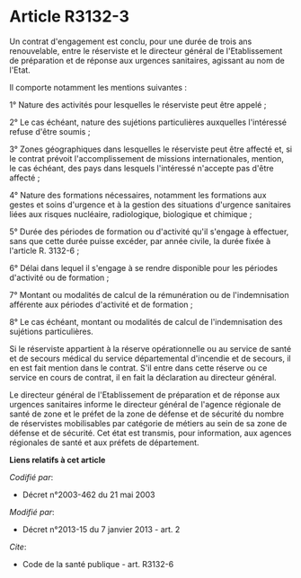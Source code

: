 # Article R3132-3

Un contrat d'engagement est conclu, pour une durée de trois ans renouvelable, entre le réserviste et le directeur général de
l'Etablissement de préparation et de réponse aux urgences sanitaires, agissant au nom de l'Etat. 

Il comporte notamment les mentions suivantes : 

1° Nature des activités pour lesquelles le réserviste peut être appelé ; 

2° Le cas échéant, nature des sujétions particulières auxquelles l'intéressé refuse d'être soumis ; 

3° Zones géographiques dans lesquelles le réserviste peut être affecté et, si le contrat prévoit l'accomplissement de
missions internationales, mention, le cas échéant, des pays dans lesquels l'intéressé n'accepte pas d'être affecté ; 

4° Nature des formations nécessaires, notamment les formations aux gestes et soins d'urgence et à la gestion des situations
d'urgence sanitaires liées aux risques nucléaire, radiologique, biologique et chimique ; 

5° Durée des périodes de formation ou d'activité qu'il s'engage à effectuer, sans que cette durée puisse excéder, par année
civile, la durée fixée à l'article R. 3132-6 ; 

6° Délai dans lequel il s'engage à se rendre disponible pour les périodes d'activité ou de formation ; 

7° Montant ou modalités de calcul de la rémunération ou de l'indemnisation afférente aux périodes d'activité et de
formation ; 

8° Le cas échéant, montant ou modalités de calcul de l'indemnisation des sujétions particulières. 

Si le réserviste appartient à la réserve opérationnelle ou au service de santé et de secours médical du service départemental
d'incendie et de secours, il en est fait mention dans le contrat. S'il entre dans cette réserve ou ce service en cours de
contrat, il en fait la déclaration au directeur général. 

Le directeur général de l'Etablissement de préparation et de réponse aux urgences sanitaires informe le directeur général de
l'agence régionale de santé de zone et le préfet de la zone de défense et de sécurité du nombre de réservistes mobilisables
par catégorie de métiers au sein de sa zone de défense et de sécurité. Cet état est transmis, pour information, aux agences
régionales de santé et aux préfets de département.

**Liens relatifs à cet article**

_Codifié par_:

  - Décret n°2003-462 du 21 mai 2003

_Modifié par_:

  - Décret n°2013-15 du 7 janvier 2013 - art. 2

_Cite_:

  - Code de la santé publique - art. R3132-6
